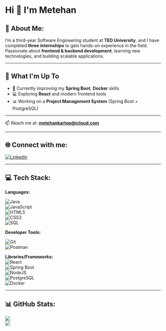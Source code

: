 # Hi 👋 I'm Metehan  

## 💫 About Me:  
I’m a third-year Software Engineering student at **TED University**, and I have completed **three internships** to gain hands-on experience in the field.  
Passionate about **frontend & backend development**, learning new technologies, and building scalable applications.  

---

## 🚀 What I'm Up To  
- 🌱 Currently improving my **Spring Boot**, **Docker** skills  
- 💻 Exploring **React** and modern frontend tools  
- 📊 Working on a **Project Management System** (Spring Boot + PostgreSQL)  

---
  
📫 Reach me at: **metehankartop@icloud.com**  

---

## 🌐 Connect with me:  
[![LinkedIn](https://img.shields.io/badge/LinkedIn-%230077B5.svg?logo=linkedin&logoColor=white)](https://linkedin.com/in/metehan-kartop)  

---

## 💻 Tech Stack:  
**Languages:**  

![Java](https://img.shields.io/badge/Java-%23ED8B00.svg?logo=openjdk&logoColor=white)  
![JavaScript](https://img.shields.io/badge/JavaScript-%23323330.svg?logo=javascript&logoColor=%23F7DF1E)  
![HTML5](https://img.shields.io/badge/HTML5-%23E34F26.svg?logo=html5&logoColor=white)  
![CSS3](https://img.shields.io/badge/CSS3-%231572B6.svg?logo=css3&logoColor=white)  
![SQL](https://img.shields.io/badge/SQL-%23025E8C.svg?logo=postgresql&logoColor=white)  

**Developer Tools:**  

![Git](https://img.shields.io/badge/Git-%23F05033.svg?logo=git&logoColor=white)  
![Postman](https://img.shields.io/badge/Postman-FF6C37?logo=postman&logoColor=white)  

**Libraries/Frameworks:**  
![React](https://img.shields.io/badge/React-%2320232a.svg?logo=react&logoColor=%2361DAFB)  
![Spring Boot](https://img.shields.io/badge/Spring%20Boot-%236DB33F.svg?logo=springboot&logoColor=white)  
![NodeJS](https://img.shields.io/badge/Node.js-43853D?logo=node.js&logoColor=white)  
![PostgreSQL](https://img.shields.io/badge/PostgreSQL-%23316192.svg?logo=postgresql&logoColor=white)  
![Docker](https://img.shields.io/badge/Docker-%230db7ed.svg?logo=docker&logoColor=white)  

---

## 📊 GitHub Stats:  
![](https://github-readme-stats.vercel.app/api?username=metehankartop&show_icons=true&theme=dark)  
![](https://github-readme-stats.vercel.app/api/top-langs/?username=metehankartop&layout=compact&theme=dark)  
